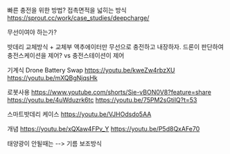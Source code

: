 
빠른 충전을 위한 방법?
접촉면적을 넓히는 방식
https://sprout.cc/work/case_studies/deepcharge/

무선이여야 하는가?

밧데리 교체방식 + 교체부 액추에이터만 무선으로 충전하고 내장하자.
드론이 판단하여 충전스케이션을 제어? vs 충전스테이션이 제어

기계식 Drone Battery Swap
https://youtu.be/kweZw4rbzXU
https://youtu.be/mXQBgNjqsHk

로봇사용
https://www.youtube.com/shorts/Sie-vBON0V8?feature=share
https://youtu.be/4uWduzrk6tc
https://youtu.be/75PM2sGtilQ?t=53



스마트밧데리 케이스
https://youtu.be/VJHOdsdo5AA

개념
https://youtu.be/xQXaw4FPv_Y
https://youtu.be/P5d8QxAFe70

태양광이 안될때는 --> 기름 보조방식




